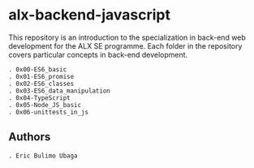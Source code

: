 # alx-backend-javascript

This repository is an introduction to the specialization in back-end web
development for the ALX SE programme.
Each folder in the repository covers particular concepts in back-end
development.

    . 0x00-ES6_basic
    . 0x01-ES6_promise
    . 0x02-ES6_classes
    . 0x03-ES6_data_manipulation
    . 0x04-TypeScript
    . 0x05-Node_JS_basic
    . 0x06-unittests_in_js

## Authors

	. Eric Bulimo Ubaga

